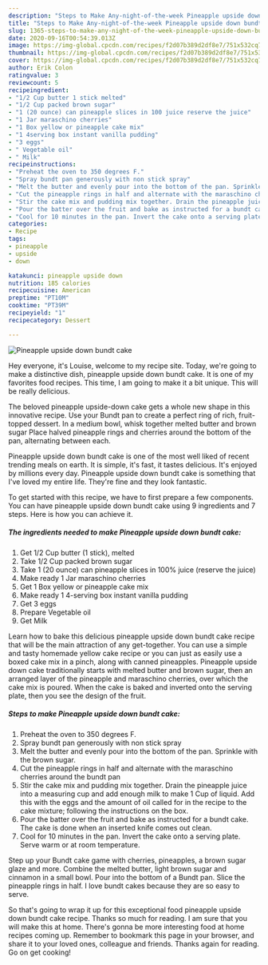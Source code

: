 ```yaml
---
description: "Steps to Make Any-night-of-the-week Pineapple upside down bundt cake"
title: "Steps to Make Any-night-of-the-week Pineapple upside down bundt cake"
slug: 1365-steps-to-make-any-night-of-the-week-pineapple-upside-down-bundt-cake
date: 2020-09-16T00:54:39.013Z
image: https://img-global.cpcdn.com/recipes/f2d07b389d2df8e7/751x532cq70/pineapple-upside-down-bundt-cake-recipe-main-photo.jpg
thumbnail: https://img-global.cpcdn.com/recipes/f2d07b389d2df8e7/751x532cq70/pineapple-upside-down-bundt-cake-recipe-main-photo.jpg
cover: https://img-global.cpcdn.com/recipes/f2d07b389d2df8e7/751x532cq70/pineapple-upside-down-bundt-cake-recipe-main-photo.jpg
author: Erik Colon
ratingvalue: 3
reviewcount: 5
recipeingredient:
- "1/2 Cup butter 1 stick melted"
- "1/2 Cup packed brown sugar"
- "1 (20 ounce) can pineapple slices in 100 juice reserve the juice"
- "1 Jar maraschino cherries"
- "1 Box yellow or pineapple cake mix"
- "1 4serving box instant vanilla pudding"
- "3 eggs"
- " Vegetable oil"
- " Milk"
recipeinstructions:
- "Preheat the oven to 350 degrees F."
- "Spray bundt pan generously with non stick spray"
- "Melt the butter and evenly pour into the bottom of the pan. Sprinkle with the brown sugar."
- "Cut the pineapple rings in half and alternate with the maraschino cherries around the bundt pan"
- "Stir the cake mix and pudding mix together. Drain the pineapple juice into a measuring cup and add enough milk to make 1 Cup of liquid. Add this with the eggs and the amount of oil called for in the recipe to the cake mixture; following the instructions on the box."
- "Pour the batter over the fruit and bake as instructed for a bundt cake. The cake is done when an inserted knife comes out clean."
- "Cool for 10 minutes in the pan. Invert the cake onto a serving plate. Serve warm or at room temperature."
categories:
- Recipe
tags:
- pineapple
- upside
- down

katakunci: pineapple upside down 
nutrition: 185 calories
recipecuisine: American
preptime: "PT10M"
cooktime: "PT39M"
recipeyield: "1"
recipecategory: Dessert

---
```



![Pineapple upside down bundt cake](https://img-global.cpcdn.com/recipes/f2d07b389d2df8e7/751x532cq70/pineapple-upside-down-bundt-cake-recipe-main-photo.jpg)

Hey everyone, it's Louise, welcome to my recipe site. Today, we're going to make a distinctive dish, pineapple upside down bundt cake. It is one of my favorites food recipes. This time, I am going to make it a bit unique. This will be really delicious.

The beloved pineapple upside-down cake gets a whole new shape in this innovative recipe. Use your Bundt pan to create a perfect ring of rich, fruit-topped dessert. In a medium bowl, whisk together melted butter and brown sugar Place halved pineapple rings and cherries around the bottom of the pan, alternating between each.

Pineapple upside down bundt cake is one of the most well liked of recent trending meals on earth. It is simple, it's fast, it tastes delicious. It's enjoyed by millions every day. Pineapple upside down bundt cake is something that I've loved my entire life. They're fine and they look fantastic.


To get started with this recipe, we have to first prepare a few components. You can have pineapple upside down bundt cake using 9 ingredients and 7 steps. Here is how you can achieve it.

<!--inarticleads1-->

##### The ingredients needed to make Pineapple upside down bundt cake:

1. Get 1/2 Cup butter (1 stick), melted
1. Take 1/2 Cup packed brown sugar
1. Take 1 (20 ounce) can pineapple slices in 100% juice (reserve the juice)
1. Make ready 1 Jar maraschino cherries
1. Get 1 Box yellow or pineapple cake mix
1. Make ready 1 4-serving box instant vanilla pudding
1. Get 3 eggs
1. Prepare  Vegetable oil
1. Get  Milk


Learn how to bake this delicious pineapple upside down bundt cake recipe that will be the main attraction of any get-together. You can use a simple and tasty homemade yellow cake recipe or you can just as easily use a boxed cake mix in a pinch, along with canned pineapples. Pineapple upside down cake traditionally starts with melted butter and brown sugar, then an arranged layer of the pineapple and maraschino cherries, over which the cake mix is poured. When the cake is baked and inverted onto the serving plate, then you see the design of the fruit. 

<!--inarticleads2-->

##### Steps to make Pineapple upside down bundt cake:

1. Preheat the oven to 350 degrees F.
1. Spray bundt pan generously with non stick spray
1. Melt the butter and evenly pour into the bottom of the pan. Sprinkle with the brown sugar.
1. Cut the pineapple rings in half and alternate with the maraschino cherries around the bundt pan
1. Stir the cake mix and pudding mix together. Drain the pineapple juice into a measuring cup and add enough milk to make 1 Cup of liquid. Add this with the eggs and the amount of oil called for in the recipe to the cake mixture; following the instructions on the box.
1. Pour the batter over the fruit and bake as instructed for a bundt cake. The cake is done when an inserted knife comes out clean.
1. Cool for 10 minutes in the pan. Invert the cake onto a serving plate. Serve warm or at room temperature.


Step up your Bundt cake game with cherries, pineapples, a brown sugar glaze and more. Combine the melted butter, light brown sugar and cinnamon in a small bowl. Pour into the bottom of a Bundt pan. Slice the pineapple rings in half. I love bundt cakes because they are so easy to serve. 

So that's going to wrap it up for this exceptional food pineapple upside down bundt cake recipe. Thanks so much for reading. I am sure that you will make this at home. There's gonna be more interesting food at home recipes coming up. Remember to bookmark this page in your browser, and share it to your loved ones, colleague and friends. Thanks again for reading. Go on get cooking!
